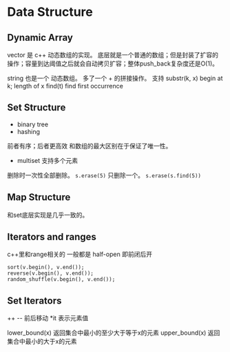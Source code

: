 # Data Structure
## Dynamic Array
vector 是 c++ 动态数组的实现。
底层就是一个普通的数组；但是封装了扩容的操作；容量到达阈值之后就会自动拷贝扩容；整体push_back复杂度还是O(1)。

string 也是一个 动态数组。
多了一个 + 的拼接操作。
支持
substr(k, x) begin at k; length of x
find(t) find first occurrence

## Set Structure
* binary tree
* hashing

前者有序；后者更高效
和数组的最大区别在于保证了唯一性。

* multiset
支持多个元素

删除时一次性全部删除。 `s.erase(5)`
只删除一个。 `s.erase(s.find(5))`

## Map Structure
和set底层实现是几乎一致的。

## Iterators and ranges
c++里和range相关的 一般都是 half-open 即前闭后开
```
sort(v.begin(), v.end()); 
reverse(v.begin(), v.end()); 
random_shuffle(v.begin(), v.end());
```

## Set Iterators
++ -- 前后移动
*it 表示元素值

lower_bound(x) 返回集合中最小的至少大于等于x的元素
upper_bound(x) 返回集合中最小的大于x的元素

